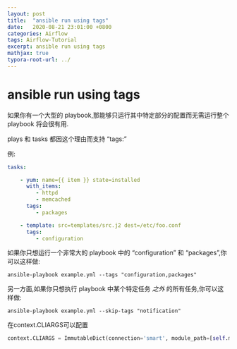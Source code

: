 ```yaml
---
layout: post
title:  "ansible run using tags"
date:   2020-08-21 23:01:00 +0800
categories: Airflow
tags: Airflow-Tutorial
excerpt: ansible run using tags
mathjax: true
typora-root-url: ../
---
```


# ansible run using tags

如果你有一个大型的 playbook,那能够只运行其中特定部分的配置而无需运行整个 playbook 将会很有用.

plays 和 tasks 都因这个理由而支持 “tags:”

例:

```yaml
tasks:

    - yum: name={{ item }} state=installed
      with_items:
         - httpd
         - memcached
      tags:
         - packages

    - template: src=templates/src.j2 dest=/etc/foo.conf
      tags:
         - configuration
```

如果你只想运行一个非常大的 playbook 中的 “configuration” 和 “packages”,你可以这样做:

```shell
ansible-playbook example.yml --tags "configuration,packages"
```

另一方面,如果你只想执行 playbook 中某个特定任务 *之外* 的所有任务,你可以这样做:

```shell
ansible-playbook example.yml --skip-tags "notification"
```

在context.CLIARGS可以配置

```python
context.CLIARGS = ImmutableDict(connection='smart', module_path=[self.module_path], roles_path=self.roles_path, forks=10, become=True, private_key_file='id_rsa', become_method='sudo', become_user='root', become_ask_pass=False, check=False, diff=False, verbosity=4, syntax=None, start_at_task=None, config_file='ansible.cfg', tags=['nova','neutron'], skip_tags=['glance'])
```

